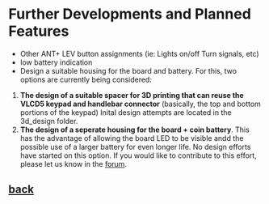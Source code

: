 # Further Developments and Planned Features

  * Other ANT+ LEV button assignments (ie: Lights on/off Turn signals, etc)
  * low battery  indication
  * Design a suitable housing for the board and battery.
  For this, two options are currently being considered:
  1. __The design of a suitable spacer for 3D printing that can reuse the VLCD5 keypad and handlebar connector__ (basically, the top and bottom portions of the keypad)  Inital design attempts are located in the 3d_design folder. 
  2. __The design of a seperate housing for the board + coin battery__. This has the advantage of allowing the board LED to be visible andd the possible use of a larger battery for even longer life.
   No design efforts have started on this option. If you would like to contribute to this effort, please let us know in the [forum](https://endless-sphere.com/forums/viewtopic.php?t=106346).


## [back](../README.md)
